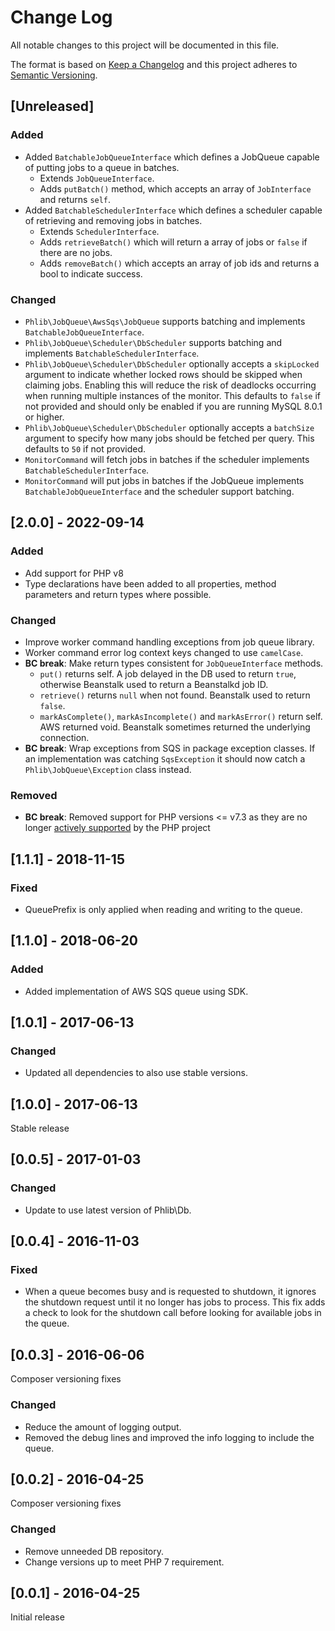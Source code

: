 # Change Log
All notable changes to this project will be documented in this file.

The format is based on [Keep a Changelog](http://keepachangelog.com/)
and this project adheres to [Semantic Versioning](http://semver.org/).

## [Unreleased]
### Added
- Added `BatchableJobQueueInterface` which defines a JobQueue capable of putting jobs to a queue in batches.
  - Extends `JobQueueInterface`.
  - Adds `putBatch()` method, which accepts an array of `JobInterface` and returns `self`.
- Added `BatchableSchedulerInterface` which defines a scheduler capable of retrieving and removing jobs in batches.
  - Extends `SchedulerInterface`.
  - Adds `retrieveBatch()` which will return a array of jobs or `false` if there are no jobs.
  - Adds `removeBatch()` which accepts an array of job ids and returns a bool to indicate success.
### Changed
- `Phlib\JobQueue\AwsSqs\JobQueue` supports batching and implements `BatchableJobQueueInterface`.
- `Phlib\JobQueue\Scheduler\DbScheduler` supports batching and implements `BatchableSchedulerInterface`.
- `Phlib\JobQueue\Scheduler\DbScheduler` optionally accepts a `skipLocked` argument to indicate whether locked rows should be skipped when claiming jobs.  Enabling this will reduce the risk of deadlocks occurring when running multiple instances of the monitor.
  This defaults to `false` if not provided and should only be enabled if you are running MySQL 8.0.1 or higher.
- `Phlib\JobQueue\Scheduler\DbScheduler` optionally accepts a `batchSize` argument to specify how many jobs should be fetched per query.
  This defaults to `50` if not provided.
- `MonitorCommand` will fetch jobs in batches if the scheduler implements `BatchableSchedulerInterface`.
- `MonitorCommand` will put jobs in batches if the JobQueue implements `BatchableJobQueueInterface` and the scheduler support batching.

## [2.0.0] - 2022-09-14
### Added
- Add support for PHP v8
- Type declarations have been added to all properties, method parameters and
  return types where possible.
### Changed
- Improve worker command handling exceptions from job queue library.
- Worker command error log context keys changed to use `camelCase`.
- **BC break**: Make return types consistent for `JobQueueInterface` methods.
  - `put()` returns self. A job delayed in the DB used to return `true`,
    otherwise Beanstalk used to return a Beanstalkd job ID.
  - `retrieve()` returns `null` when not found. Beanstalk used to return `false`.
  - `markAsComplete()`, `markAsIncomplete()` and `markAsError()` return self.
    AWS returned void. Beanstalk sometimes returned the underlying connection.
- **BC break**: Wrap exceptions from SQS in package exception classes.
  If an implementation was catching `SqsException` it should now catch a
  `Phlib\JobQueue\Exception` class instead.
### Removed
- **BC break**: Removed support for PHP versions <= v7.3 as they are no longer
  [actively supported](https://php.net/supported-versions.php) by the PHP project

## [1.1.1] - 2018-11-15
### Fixed
- QueuePrefix is only applied when reading and writing to the queue.

## [1.1.0] - 2018-06-20
### Added
- Added implementation of AWS SQS queue using SDK.

## [1.0.1] - 2017-06-13
### Changed
- Updated all dependencies to also use stable versions.

## [1.0.0] - 2017-06-13
Stable release

## [0.0.5] - 2017-01-03
### Changed
- Update to use latest version of Phlib\Db.

## [0.0.4] - 2016-11-03
### Fixed
- When a queue becomes busy and is requested to shutdown, it ignores the
  shutdown request until it no longer has jobs to process. This fix adds
  a check to look for the shutdown call before looking for available jobs
  in the queue.

## [0.0.3] - 2016-06-06
Composer versioning fixes
### Changed
- Reduce the amount of logging output.
- Removed the debug lines and improved the info logging to include the queue.

## [0.0.2] - 2016-04-25
Composer versioning fixes
### Changed
- Remove unneeded DB repository.
- Change versions up to meet PHP 7 requirement.

## [0.0.1] - 2016-04-25
Initial release
